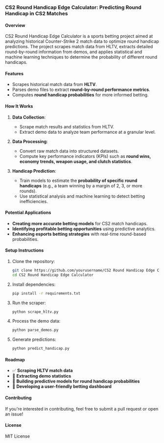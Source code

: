 ### **CS2 Round Handicap Edge Calculator: Predicting Round Handicap in CS2 Matches**

#### **Overview**
CS2 Round Handicap Edge Calculator is a sports betting project aimed at analyzing historical Counter-Strike 2 match data to optimize round handicap predictions. The project scrapes match data from HLTV, extracts detailed round-by-round information from demos, and applies statistical and machine learning techniques to determine the probability of different round handicaps.  

#### **Features**
- Scrapes historical match data from **HLTV**.  
- Parses demo files to extract **round-by-round performance metrics**.  
- Computes **round handicap probabilities** for more informed betting.  

#### **How It Works**
1. **Data Collection**:  
   - Scrape match results and statistics from HLTV.  
   - Extract demo data to analyze team performance at a granular level.  

2. **Data Processing**:  
   - Convert raw match data into structured datasets.  
   - Compute key performance indicators (KPIs) such as **round wins, economy trends, weapon usage, and clutch statistics**.  

3. **Handicap Prediction**:  
   - Train models to estimate the **probability of specific round handicaps** (e.g., a team winning by a margin of 2, 3, or more rounds).  
   - Use statistical analysis and machine learning to detect betting inefficiencies.  

#### **Potential Applications**
- **Creating more accurate betting models** for CS2 match handicaps.  
- **Identifying profitable betting opportunities** using predictive analytics.  
- **Enhancing esports betting strategies** with real-time round-based probabilities.  

#### **Setup Instructions**
1. Clone the repository:  
   ```bash
   git clone https://github.com/yourusername/CS2 Round Handicap Edge Calculator.git
   cd CS2 Round Handicap Edge Calculator
   ```
2. Install dependencies:  
   ```bash
   pip install -r requirements.txt
   ```
3. Run the scraper:  
   ```bash
   python scrape_hltv.py
   ```
4. Process the demo data:  
   ```bash
   python parse_demos.py
   ```
5. Generate predictions:  
   ```bash
   python predict_handicap.py
   ```

#### **Roadmap**
- ✅ **Scraping HLTV match data**  
- 🚧 **Extracting demo statistics**  
- 🚧 **Building predictive models for round handicap probabilities**  
- 🚧 **Developing a user-friendly betting dashboard**  

#### **Contributing**
If you're interested in contributing, feel free to submit a pull request or open an issue!  

#### **License**
MIT License  